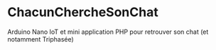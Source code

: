 # ChacunChercheSonChat

Arduino Nano IoT et mini application PHP pour retrouver son chat (et notamment Triphasée)
